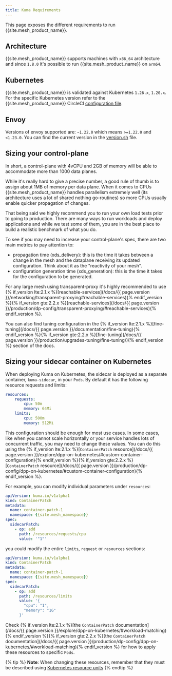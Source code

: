 ```yaml
---
title: Kuma Requirements
---
```


This page exposes the different requirements to run {{site.mesh_product_name}}.

## Architecture

{{site.mesh_product_name}} supports machines with `x86_64` architecture and since `1.8.0` it's possible to run {{site.mesh_product_name}} on `arm64`.

## Kubernetes

{{site.mesh_product_name}} is validated against Kubernetes `1.26.x`, `1.20.x`. For the specific Kubernetes version refer to the {{site.mesh_product_name}} CircleCI [configuration file](https://github.com/kumahq/kuma/blob/master/.circleci/config.yml).

## Envoy

Versions of envoy supported are: `~1.22.0` which means `>=1.22.0` and `<1.23.0`. You can find the current version in the [version.sh](https://github.com/kumahq/kuma/blob/master/tools/releases/version.sh#L11) file.

## Sizing your control-plane

In short, a control-plane with 4vCPU and 2GB of memory will be able to accommodate more than 1000 data planes.

While it's really hard to give a precise number, a good rule of thumb is to assign about 1MB of memory per data plane.
When it comes to CPUs {{site.mesh_product_name}} handles parallelism extremely well (its architecture uses a lot of shared nothing go-routines) so more CPUs usually enable quicker propagation of changes.

That being said we highly recommend you to run your own load tests prior to going to production.
There are many ways to run workloads and deploy applications and while we test some of them, you are in the best place to build a realistic benchmark of what you do.

To see if you may need to increase your control-plane's spec, there are two main metrics to pay attention to:

- propagation time (xds_delivery): this is the time it takes between a change in the mesh and the dataplane receiving its updated configuration. Think about it as the "reactivity of your mesh".
- configuration generation time (xds_generation): this is the time it takes for the configuration to be generated.

For any large mesh using transparent-proxy it's highly recommended to use {% if_version lte:2.1.x %}[reachable-services](/docs/{{ page.version }}/networking/transparent-proxying#reachable-services){% endif_version %}{% if_version gte:2.2.x %}[reachable-services](/docs/{{ page.version }}/production/dp-config/transparent-proxying/#reachable-services){% endif_version %}.

You can also find tuning configuration in the {% if_version lte:2.1.x %}[fine-tuning](/docs/{{ page.version }}/documentation/fine-tuning){% endif_version %}{% if_version gte:2.2.x %}[fine-tuning](/docs/{{ page.version }}/production/upgrades-tuning/fine-tuning/){% endif_version %} section of the docs.

## Sizing your sidecar container on Kubernetes

When deploying Kuma on Kubernetes, the sidecar is deployed as a separate container, `kuma-sidecar`, in your `Pods`. By default it has the following resource requests and limits:

```yaml
resources:
    requests:
        cpu: 50m
        memory: 64Mi
    limits:
        cpu: 500m
        memory: 512Mi
```

This configuration should be enough for most use cases. In some cases, like when you cannot scale horizontally or your service handles lots of concurrent traffic, you may need to change these values. You can do this using the {% if_version lte:2.1.x %}[`ContainerPatch` resource](/docs/{{ page.version }}/explore/dpp-on-kubernetes/#custom-container-configuration){% endif_version %}{% if_version gte:2.2.x %}[`ContainerPatch` resource](/docs/{{ page.version }}/production/dp-config/dpp-on-kubernetes/#custom-container-configuration){% endif_version %}. 

For example, you can modify individual parameters under `resources`:

```yaml
apiVersion: kuma.io/v1alpha1
kind: ContainerPatch
metadata:
  name: container-patch-1
  namespace: {{site.mesh_namespace}}
spec:
  sidecarPatch:
    - op: add
      path: /resources/requests/cpu
      value: '"1"'
```

you could modify the entire `limits`, `request` or `resources` sections:

```yaml
apiVersion: kuma.io/v1alpha1
kind: ContainerPatch
metadata:
  name: container-patch-1
  namespace: {{site.mesh_namespace}}
spec:
  sidecarPatch:
    - op: add
      path: /resources/limits
      value: '{
        "cpu": "1",
        "memory": "1G"
      }'
```

Check {% if_version lte:2.1.x %}[the `ContainerPatch` documentation](/docs/{{ page.version }}/explore/dpp-on-kubernetes/#workload-matching){% endif_version %}{% if_version gte:2.2.x %}[the `ContainerPatch` documentation](/docs/{{ page.version }}/production/dp-config/dpp-on-kubernetes/#workload-matching){% endif_version %} for how to apply these resources to specific `Pods`.

{% tip %}
**Note**: When changing these resources, remember that they must be described using [Kubernetes resource units](https://kubernetes.io/docs/concepts/configuration/manage-resources-containers/#resource-units-in-kubernetes)
{% endtip %} 
